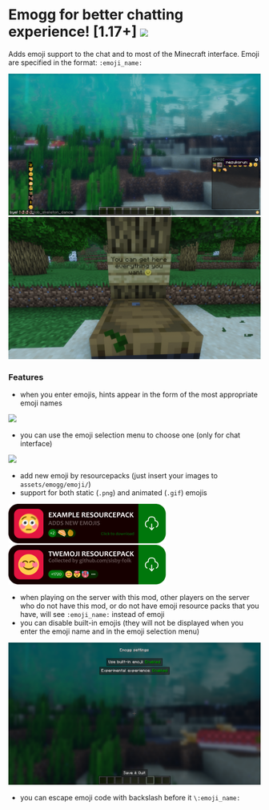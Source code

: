 # Emogg for better chatting experienсe! [1.17+] <img src="https://github.com/teacondemns/static.pexty.xyz/blob/main/src/emoji/animated/minecraft.gif?raw=true" height="35"/>
Adds emoji support to the chat and to most of the Minecraft interface. Emoji are specified in the format: `:emoji_name:`

![](preview/preview-1.png)
![](preview/preview-2.png)

### Features
- when you enter emojis, hints appear in the form of the most appropriate emoji names

![](preview/preview-3.gif)

- you can use the emoji selection menu to choose one (only for chat interface)

![](preview/preview-4.gif)

- add new emoji by resourcepacks (just insert your images to `assets/emogg/emoji/`)
- support for both static (`.png`) and animated (`.gif`) emojis

[![](example/banner.png)](https://github.com/aratakileo/emogg/raw/main/example/emogg-example-resourcepack.zip)
[![](resourcepack/twemogg-banner.png)](https://github.com/aratakileo/emogg/raw/main/resourcepack/twemogg.zip)

- when playing on the server with this mod, other players on the server who do not have this mod, or do not have emoji resource packs that you have, will see `:emoji_name:` instead of emoji
- you can disable built-in emojis (they will not be displayed when you enter the emoji name and in the emoji selection menu)

![](preview/preview-5.png)

- you can escape emoji code with backslash before it `\:emoji_name:`
